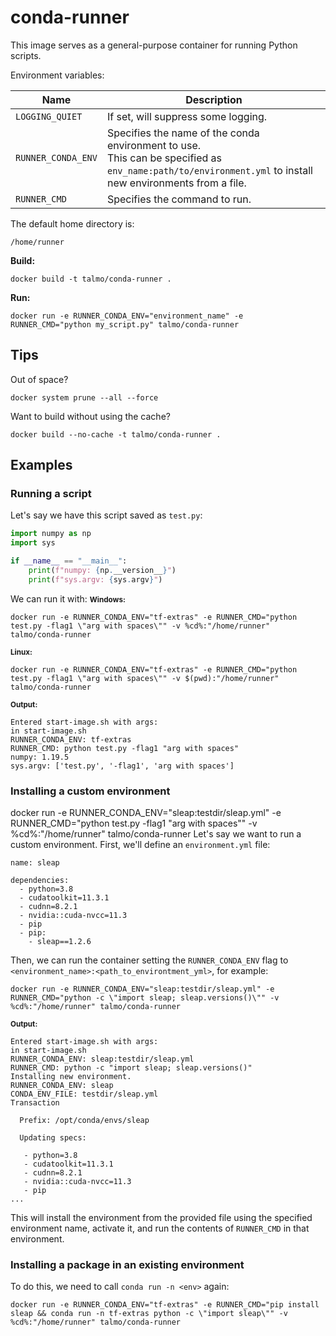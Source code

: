 # conda-runner

This image serves as a general-purpose container for running Python scripts.

Environment variables:

| Name               | Description                                                                                                                                                  |
| ------------------ | ------------------------------------------------------------------------------------------------------------------------------------------------------------ |
| `LOGGING_QUIET`    | If set, will suppress some logging.                                                                                                                          |
| `RUNNER_CONDA_ENV` | Specifies the name of the conda environment to use. <br>This can be specified as `env_name:path/to/environment.yml` to install new environments from a file. |
| `RUNNER_CMD`       | Specifies the command to run.                                                                                                                                |

The default home directory is:
```
/home/runner
```

**Build:**
```
docker build -t talmo/conda-runner .
```

**Run:**
```
docker run -e RUNNER_CONDA_ENV="environment_name" -e RUNNER_CMD="python my_script.py" talmo/conda-runner
```

## Tips
Out of space?
```
docker system prune --all --force
```
Want to build without using the cache?
```
docker build --no-cache -t talmo/conda-runner .
```

## Examples
### Running a script
Let's say we have this script saved as `test.py`:
```py
import numpy as np
import sys

if __name__ == "__main__":
    print(f"numpy: {np.__version__}")
    print(f"sys.argv: {sys.argv}")
```

We can run it with:
<small>**Windows:**</small>
```
docker run -e RUNNER_CONDA_ENV="tf-extras" -e RUNNER_CMD="python test.py -flag1 \"arg with spaces\"" -v %cd%:"/home/runner" talmo/conda-runner
```
<small>**Linux:**</small>
```
docker run -e RUNNER_CONDA_ENV="tf-extras" -e RUNNER_CMD="python test.py -flag1 \"arg with spaces\"" -v $(pwd):"/home/runner" talmo/conda-runner
```
<small>**Output:**</small>
```
Entered start-image.sh with args:
in start-image.sh
RUNNER_CONDA_ENV: tf-extras
RUNNER_CMD: python test.py -flag1 "arg with spaces"
numpy: 1.19.5
sys.argv: ['test.py', '-flag1', 'arg with spaces']
```

### Installing a custom environment

docker run -e RUNNER_CONDA_ENV="sleap:testdir/sleap.yml" -e RUNNER_CMD="python test.py -flag1 \"arg with spaces\"" -v %cd%:"/home/runner" talmo/conda-runner
Let's say we want to run a custom environment. First, we'll define an `environment.yml` file:
```
name: sleap

dependencies:
  - python=3.8
  - cudatoolkit=11.3.1
  - cudnn=8.2.1
  - nvidia::cuda-nvcc=11.3
  - pip
  - pip:
    - sleap==1.2.6
```

Then, we can run the container setting the `RUNNER_CONDA_ENV` flag to `<environment_name>:<path_to_environtment_yml>`, for example:
```
docker run -e RUNNER_CONDA_ENV="sleap:testdir/sleap.yml" -e RUNNER_CMD="python -c \"import sleap; sleap.versions()\"" -v %cd%:"/home/runner" talmo/conda-runner
```
<small>**Output:**</small>
```
Entered start-image.sh with args:
in start-image.sh
RUNNER_CONDA_ENV: sleap:testdir/sleap.yml
RUNNER_CMD: python -c "import sleap; sleap.versions()"
Installing new environment.
RUNNER_CONDA_ENV: sleap
CONDA_ENV_FILE: testdir/sleap.yml
Transaction

  Prefix: /opt/conda/envs/sleap

  Updating specs:

   - python=3.8
   - cudatoolkit=11.3.1
   - cudnn=8.2.1
   - nvidia::cuda-nvcc=11.3
   - pip
...
```

This will install the environment from the provided file using the specified environment name, activate it, and run the contents of `RUNNER_CMD` in that environment.


### Installing a package in an existing environment

To do this, we need to call `conda run -n <env>` again:
```
docker run -e RUNNER_CONDA_ENV="tf-extras" -e RUNNER_CMD="pip install sleap && conda run -n tf-extras python -c \"import sleap\"" -v %cd%:"/home/runner" talmo/conda-runner
```